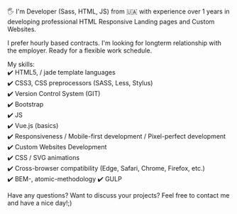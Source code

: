 🖐 I'm Developer (Sass, HTML, JS) from 🇺🇦 with experience over 1 years in developing professional HTML Responsive Landing pages and Custom Websites.

I prefer hourly based contracts.
I'm looking for longterm relationship with the employer. Ready for a flexible work schedule.

My skills:  <br>
✔️ HTML5, / jade template languages <br>
✔️ CSS3, CSS preprocessors (SASS, Less, Stylus)  <br>
✔️ Version Control System (GIT)  <br>
✔️ Bootstrap   <br>
✔️ JS  <br>
✔️ Vue.js (basics)  <br>
✔️ Responsiveness / Mobile-first development / Pixel-perfect development  <br>
✔️ Custom Websites Development  <br>
✔️ CSS / SVG animations <br>
✔️ Cross-browser compatibility (Edge, Safari, Chrome, Firefox, etc.) <br>
✔️ BEM-, atomic-methodology
✔️ GULP  <br>


Have any questions? Want to discuss your projects? 
Feel free to contact me and have a nice day!;)
